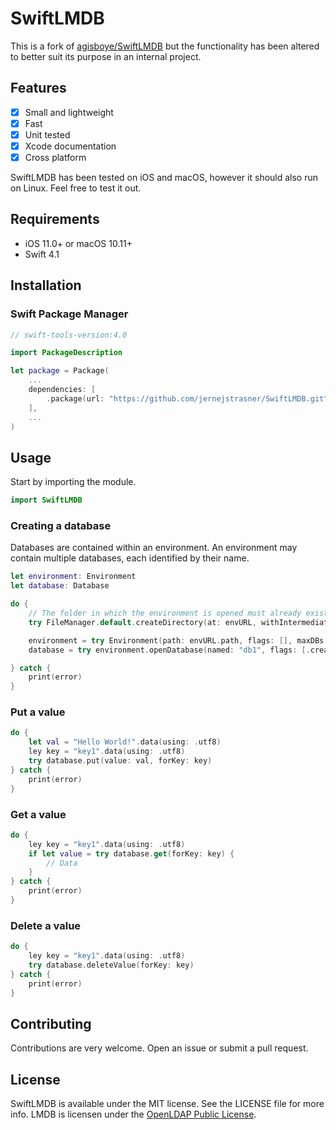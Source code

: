 # SwiftLMDB

This is a fork of [agisboye/SwiftLMDB](https://github.com/agisboye/SwiftLMDB) but the functionality has been altered to better suit its purpose in an internal project.

## Features

- [x] Small and lightweight
- [x] Fast
- [x] Unit tested
- [x] Xcode documentation
- [x] Cross platform

SwiftLMDB has been tested on iOS and macOS, however it should also run on Linux. Feel free to test it out.

## Requirements

- iOS 11.0+ or macOS 10.11+
- Swift 4.1

## Installation

### Swift Package Manager

```swift
// swift-tools-version:4.0

import PackageDescription

let package = Package(
    ...
    dependencies: [
        .package(url: "https://github.com/jernejstrasner/SwiftLMDB.git", .branch("master"))
    ],
    ...
)
```

## Usage

Start by importing the module.
```swift
import SwiftLMDB
```

### Creating a database
Databases are contained within an environment. An environment may contain multiple databases, each identified by their name.
```swift
let environment: Environment
let database: Database

do {
    // The folder in which the environment is opened must already exist.
    try FileManager.default.createDirectory(at: envURL, withIntermediateDirectories: true, attributes: nil)

    environment = try Environment(path: envURL.path, flags: [], maxDBs: 32)
    database = try environment.openDatabase(named: "db1", flags: [.create])

} catch {
    print(error)
}

```

### Put a value

```swift
do {
    let val = "Hello World!".data(using: .utf8)
    ley key = "key1".data(using: .utf8)
    try database.put(value: val, forKey: key)
} catch {
    print(error)
}
```

### Get a value

```swift
do {
    ley key = "key1".data(using: .utf8)
    if let value = try database.get(forKey: key) {
        // Data
    }
} catch {
    print(error)
}
```

### Delete a value

```swift
do {
    ley key = "key1".data(using: .utf8)
    try database.deleteValue(forKey: key)
} catch {
    print(error)
}
```

## Contributing

Contributions are very welcome. Open an issue or submit a pull request.

## License

SwiftLMDB is available under the MIT license. See the LICENSE file for more info.
LMDB is licensen under the [OpenLDAP Public License](http://www.openldap.org/software/release/license.html).
